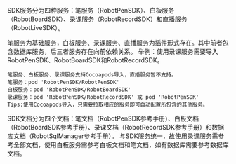 SDK服务分为四种服务：笔服务（RobotPenSDK）、白板服务（RobotBoardSDK）、录课服务（RobotRecordSDK）和直播服务（RobotLiveSDK）。   

笔服务为基础服务，白板服务、录课服务、直播服务为插件形式存在。其中前者包含数据库服务，后三者服务存在向前依赖关系。
举例：使用录课服务需要导入RobotPenSDK、RobotBoardSDK和RobotRecordSDK。

    笔服务、白板服务、录课服务支持Cocoapods导入，直播服务暂不支持。
    笔服务：pod 'RobotPenSDK/RobotPenSDK'
    白板服务：pod 'RobotPenSDK/RobotBoardSDK'
    录课服务：pod 'RobotPenSDK/RobotRecordSDK' 或 pod 'RobotPenSDK'
    Tips:使用Cocoapods导入，只需要拉取相应的服务即可自动配置所包含的其他服务。

SDK文档分为四个文档：笔文档（RobotPenSDK参考手册）、白板文档（RobotBoardSDK参考手册）、录课文档（RobotRecordSDK参考手册）和数据库文档（RobotSqlManager参考手册）。
与SDK服务统一，故使用录课服务需参考全部文档，使用白板服务需参考白板文档和笔文档，如有数据库需要参考数据库文档。
